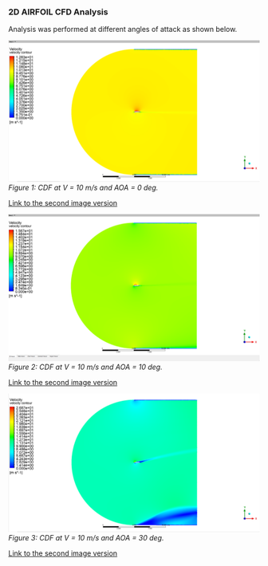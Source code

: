 ### 2D AIRFOIL CFD Analysis
Analysis was performed at different angles of attack as shown below.

![CDF at V = 10 m/s and AOA = 0 deg](https://github.com/hugovr24/Projects/blob/master/Aerospace_Mechanical_Eng_Projects/CDF/1_AIRFOIL_2D/V%2010%20m%20s%20AOA%200%20deg.png)
*Figure 1: CDF at V = 10 m/s and AOA = 0 deg.*

[Link to the second image version](https://github.com/hugovr24/Projects/blob/master/Aerospace_Mechanical_Eng_Projects/CDF/1_AIRFOIL_2D/V%2010%20m%20s%20AOA%200%20deg_2.png)

![CDF at V = 10 m/s and AOA = 10 deg](https://github.com/hugovr24/Projects/blob/master/Aerospace_Mechanical_Eng_Projects/CDF/1_AIRFOIL_2D/V%2010%20ms%20AOA%2010%20deg_1.png)
*Figure 2: CDF at V = 10 m/s and AOA = 10 deg.*

[Link to the second image version](https://github.com/hugovr24/Projects/blob/master/Aerospace_Mechanical_Eng_Projects/CDF/1_AIRFOIL_2D/V%2010%20ms%20AOA%2010%20deg_2.png)

![CDF at V = 10 m/s and AOA = 30 deg](https://github.com/hugovr24/Projects/blob/master/Aerospace_Mechanical_Eng_Projects/CDF/1_AIRFOIL_2D/V%2010%20ms%20AOA%2030%20deg_1.png)
*Figure 3: CDF at V = 10 m/s and AOA = 30 deg.*

[Link to the second image version](https://github.com/hugovr24/Projects/blob/master/Aerospace_Mechanical_Eng_Projects/CDF/1_AIRFOIL_2D/V%2010%20ms%20AOA%2030%20deg_2.png)
